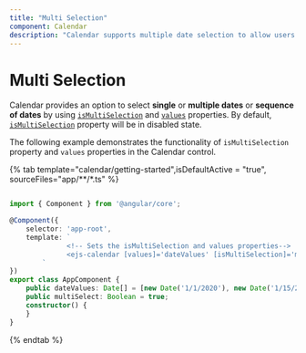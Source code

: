 ```yaml
---
title: "Multi Selection"
component: Calendar
description: "Calendar supports multiple date selection to allow users to select more than one date."
---
```


# Multi Selection

Calendar provides an option to select **single** or **multiple dates** or **sequence of dates** by using [`isMultiSelection`](../api/calendar#ismultiselection) and [`values`](../api/calendar#values) properties. By default, [`isMultiSelection`](../api/calendar#ismultiselection) property will be in disabled state.

The following example demonstrates the functionality of  `isMultiSelection` property and `values` properties in the Calendar control.

{% tab template="calendar/getting-started",isDefaultActive = "true", sourceFiles="app/**/*.ts" %}

```typescript

import { Component } from '@angular/core';

@Component({
    selector: 'app-root',
    template: `
              <!-- Sets the isMultiSelection and values properties-->
              <ejs-calendar [values]='dateValues' [isMultiSelection]='multiSelect'></ejs-calendar>
        `
})
export class AppComponent {
    public dateValues: Date[] = [new Date('1/1/2020'), new Date('1/15/2020'), new Date('1/3/2020'), new Date('1/25/2020')];
    public multiSelect: Boolean = true;
    constructor() {
    }
}

```

{% endtab %}